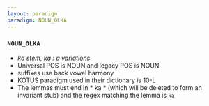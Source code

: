 ```yaml
---
layout: paradigm
paradigm: NOUN_OLKA
---
```

### ` NOUN_OLKA `

* _ka stem, ka : a variations_
* Universal POS is NOUN and legacy POS is NOUN
* suffixes use back vowel harmony
* KOTUS paradigm used in their dictionary is 10-L
* The lemmas must end in * ka * (which will be deleted to form an invariant stub) and the regex matching the lemma is ` ka `
